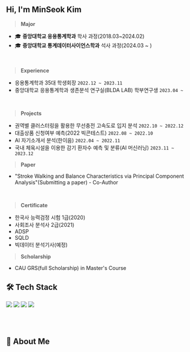 ##  Hi, I'm MinSeok Kim
> **Major** 
-  🎓 **중앙대학교 응용통계학과** 학사 과정(2018.03~2024.02)
-  🎓 **중앙대학교 통계데이터사이언스학과** 석사 과정(2024.03 ~ )
</br>

> **Experience**
- 응용통계학과 35대 학생회장 `2022.12 ~ 2023.11`
- 중앙대학교 응용통계학과 생존분석 연구실(BLDA LAB) 학부연구생  `2023.04 ~ `
</br>

> **Projects**
- 권역별 클러스터링을 활용한 무선충전 고속도로 입지 분석 `2022.10 ~ 2022.12`
- 대출상품 신청여부 예측(2022 빅콘테스트) `2022.08 ~ 2022.10`
- AI 자기소개서 분석(한이음) `2022.04 ~ 2022.11`
- 국내 체육시설을 이용한 감기 환자수 예측 및 분류(AI 머신러닝) `2023.11 ~ 2023.12`

> **Paper** 
- "Stroke Walking and Balance Characteristics via Principal Component Analysis"(Submitting a paper) - Co-Author
</br>

> **Certificate**
- 한국사 능력검정 시험 1급(2020)
- 사회조사 분석사 2급(2021)
- ADSP
- SQLD
- 빅데이터 분석기사(예정)

> **Scholarship**
- CAU GRS(full Scholarship) in Master's Course

## 🛠️ Tech Stack 
<img src="https://img.shields.io/badge/Python-3776AB?logo=Python&logoColor=white"> <img src="https://img.shields.io/badge/SAS-4285F4?style=flat&logo=googlechrome&logoColor=blue"/> <img src="https://img.shields.io/badge/SPSS-052FAD?style=flat&logo=IBM&logoColor=black"/> <img src="https://img.shields.io/badge/RStudio-75AADB?logo=RStudio&logoColor=white">

</br></br>


## 📑 About Me
